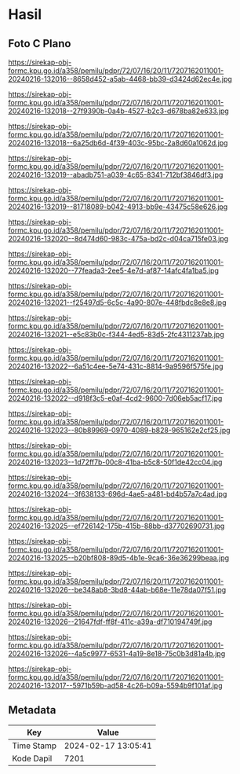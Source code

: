 # Hasil

## Foto C Plano

https://sirekap-obj-formc.kpu.go.id/a358/pemilu/pdpr/72/07/16/20/11/7207162011001-20240216-132016--8658d452-a5ab-4468-bb39-d3424d62ec4e.jpg

https://sirekap-obj-formc.kpu.go.id/a358/pemilu/pdpr/72/07/16/20/11/7207162011001-20240216-132018--27f9390b-0a4b-4527-b2c3-d678ba82e633.jpg

https://sirekap-obj-formc.kpu.go.id/a358/pemilu/pdpr/72/07/16/20/11/7207162011001-20240216-132018--6a25db6d-4f39-403c-95bc-2a8d60a1062d.jpg

https://sirekap-obj-formc.kpu.go.id/a358/pemilu/pdpr/72/07/16/20/11/7207162011001-20240216-132019--abadb751-a039-4c65-8341-712bf3846df3.jpg

https://sirekap-obj-formc.kpu.go.id/a358/pemilu/pdpr/72/07/16/20/11/7207162011001-20240216-132019--81718089-b042-4913-bb9e-43475c58e626.jpg

https://sirekap-obj-formc.kpu.go.id/a358/pemilu/pdpr/72/07/16/20/11/7207162011001-20240216-132020--8d474d60-983c-475a-bd2c-d04ca715fe03.jpg

https://sirekap-obj-formc.kpu.go.id/a358/pemilu/pdpr/72/07/16/20/11/7207162011001-20240216-132020--77feada3-2ee5-4e7d-af87-14afc4fa1ba5.jpg

https://sirekap-obj-formc.kpu.go.id/a358/pemilu/pdpr/72/07/16/20/11/7207162011001-20240216-132021--f25497d5-6c5c-4a90-807e-448fbdc8e8e8.jpg

https://sirekap-obj-formc.kpu.go.id/a358/pemilu/pdpr/72/07/16/20/11/7207162011001-20240216-132021--e5c83b0c-f344-4ed5-83d5-2fc4311237ab.jpg

https://sirekap-obj-formc.kpu.go.id/a358/pemilu/pdpr/72/07/16/20/11/7207162011001-20240216-132022--6a51c4ee-5e74-431c-8814-9a9596f575fe.jpg

https://sirekap-obj-formc.kpu.go.id/a358/pemilu/pdpr/72/07/16/20/11/7207162011001-20240216-132022--d918f3c5-e0af-4cd2-9600-7d06eb5acf17.jpg

https://sirekap-obj-formc.kpu.go.id/a358/pemilu/pdpr/72/07/16/20/11/7207162011001-20240216-132023--80b89969-0970-4089-b828-965162e2cf25.jpg

https://sirekap-obj-formc.kpu.go.id/a358/pemilu/pdpr/72/07/16/20/11/7207162011001-20240216-132023--1d72ff7b-00c8-41ba-b5c8-50f1de42cc04.jpg

https://sirekap-obj-formc.kpu.go.id/a358/pemilu/pdpr/72/07/16/20/11/7207162011001-20240216-132024--3f638133-696d-4ae5-a481-bd4b57a7c4ad.jpg

https://sirekap-obj-formc.kpu.go.id/a358/pemilu/pdpr/72/07/16/20/11/7207162011001-20240216-132025--ef726142-175b-415b-88bb-d37702690731.jpg

https://sirekap-obj-formc.kpu.go.id/a358/pemilu/pdpr/72/07/16/20/11/7207162011001-20240216-132025--b20bf808-89d5-4b1e-9ca6-36e36299beaa.jpg

https://sirekap-obj-formc.kpu.go.id/a358/pemilu/pdpr/72/07/16/20/11/7207162011001-20240216-132026--be348ab8-3bd8-44ab-b68e-11e78da07f51.jpg

https://sirekap-obj-formc.kpu.go.id/a358/pemilu/pdpr/72/07/16/20/11/7207162011001-20240216-132026--21647fdf-ff8f-411c-a39a-df710194749f.jpg

https://sirekap-obj-formc.kpu.go.id/a358/pemilu/pdpr/72/07/16/20/11/7207162011001-20240216-132026--4a5c9977-6531-4a19-8e18-75c0b3d81a4b.jpg

https://sirekap-obj-formc.kpu.go.id/a358/pemilu/pdpr/72/07/16/20/11/7207162011001-20240216-132017--5971b59b-ad58-4c26-b09a-5594b9f101af.jpg


## Metadata

| Key        | Value               |
| ---------- | ------------------- |
| Time Stamp | 2024-02-17 13:05:41 |
| Kode Dapil | 7201                |



